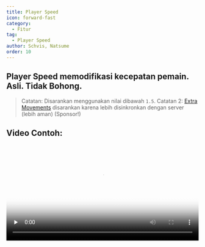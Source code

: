 ```yaml
---
title: Player Speed
icon: forward-fast
category:
  - Fitur
tag:
  - Player Speed
author: Schvis, Natsume
order: 10
---
```


## Player Speed memodifikasi kecepatan pemain. Asli. Tidak Bohong.

> Catatan: Disarankan menggunakan nilai dibawah `1.5`.
> Catatan 2: [Extra Movements](extra-movements.md) disarankan karena lebih disinkronkan dengan server (lebih aman) (Sponsor!)

## Video Contoh:

<video controls preload="none" width="100%" poster="https://nextcloud.atruicardona.xyz/s/oKdGWF7zRi8qmLx/preview"><source src="https://nextcloud.atruicardona.xyz/s/oKdGWF7zRi8qmLx/download" type="video/mp4"></video>